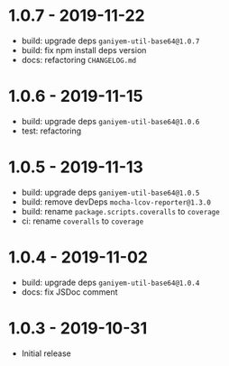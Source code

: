 # 1.0.7 - 2019-11-22

- build: upgrade deps `ganiyem-util-base64@1.0.7`
- build: fix npm install deps version
- docs: refactoring `CHANGELOG.md`

# 1.0.6 - 2019-11-15

- build: upgrade deps `ganiyem-util-base64@1.0.6`
- test: refactoring

# 1.0.5 - 2019-11-13

- build: upgrade deps `ganiyem-util-base64@1.0.5`
- build: remove devDeps `mocha-lcov-reporter@1.3.0`
- build: rename `package.scripts.coveralls` to `coverage`
- ci: rename `coveralls` to `coverage`

# 1.0.4 - 2019-11-02

- build: upgrade deps `ganiyem-util-base64@1.0.4`
- docs: fix JSDoc comment

# 1.0.3 - 2019-10-31

- Initial release